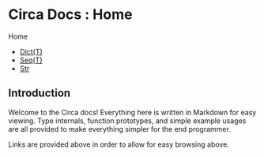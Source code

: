# Circa Docs : Home

Home
- [Dict(T)](dict.md)
- [Seq(T)](seq.md)
- [Str](str.md)

## Introduction

Welcome to the Circa docs! Everything here is written in Markdown for easy
viewing. Type internals, function prototypes, and simple example usages are all
provided to make everything simpler for the end programmer.

Links are provided above in order to allow for easy browsing above.
